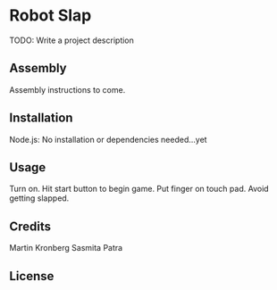 # Robot Slap

TODO: Write a project description

## Assembly

Assembly instructions to come.

## Installation

Node.js:
No installation or dependencies needed...yet 

## Usage

Turn on.
Hit start button to begin game.
Put finger on touch pad.
Avoid getting slapped.

## Credits

Martin Kronberg
Sasmita Patra


## License


